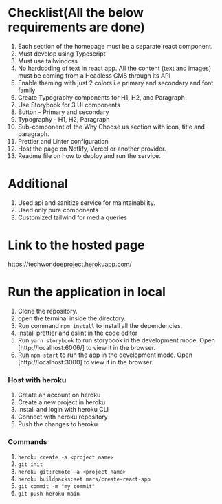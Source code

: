 # Checklist(All the below requirements are done)
1. Each section of the homepage must be a separate react component.
2. Must develop using Typescript 
3. Must use tailwindcss
4. No hardcoding of text in react app. All the content (text and images) must be coming from a Headless CMS through its API 
5. Enable theming with just 2 colors i.e primary and secondary and font family
6. Create Typography components for H1, H2, and Paragraph
7. Use Storybook for 3 UI components 
8. Button - Primary and secondary
9. Typography - H1, H2, Paragraph
10. Sub-component of the Why Choose us section with icon, title and paragraph.
11. Prettier and Linter configuration
12. Host the page on Netlify, Vercel or another provider.
13. Readme file on how to deploy and run the service.
# Additional 
1. Used api and sanitize service for maintainability.
2. Used only pure components
3. Customized tailwind for media queries
# Link to the hosted page
https://techwondoeproject.herokuapp.com/

# Run the application in local
1. Clone the repository.
2. open the terminal inside the directory.
3. Run command `npm install` to install all the dependencies.
5. Install prettier and eslint in the code editor
4. Run `yarn storybook` to  run storybook in the development mode.
Open [http://localhost:6006/] to view it in the browser.
5. Run `npm start` to  run the app in the development mode.
Open [http://localhost:3000] to view it in the browser.

### Host with heroku
1. Create an account on heroku 
2. Create a new project in heroku 
3. Install and login with heroku CLI 
4. Connect with heroku repository 
5. Push the changes to heroku

### Commands
1. `heroku create -a <project name>`
2. `git init`
3. `heroku git:remote -a <project name>`
4. `heroku buildpacks:set mars/create-react-app` 
5. `git commit -m "my commit" `
6. `git push heroku main`
